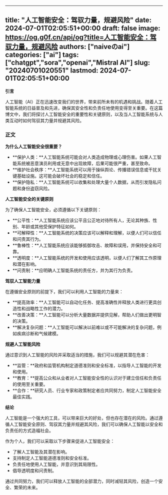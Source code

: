 
---
title: "人工智能安全：驾驭力量，规避风险"
date: 2024-07-01T02:05:51+00:00
draft: false
image: https://og.g0f.cn/api/og?title=人工智能安全：驾驭力量，规避风险
authors: ["naiveのai"]
categories: ["ai"]
tags: ["chatgpt","sora","openai","Mistral AI"]
slug: "20240701020551"
lastmod: 2024-07-01T02:05:51+00:00
---
**引言**

人工智能（AI）正在迅速改变我们的世界，带来前所未有的机遇和挑战。随着人工智能系统的日益普及和先进，确保其安全性和负责任地使用变得至关重要。在这篇博文中，我们将探讨人工智能安全的重要性和关键原则，以及当人工智能系统与人类互动时如何驾驭其力量并规避其风险。

### 正文

**为什么人工智能安全很重要？**

* **保护人类：**人工智能系统可能会对人类造成物理或心理伤害。如果人工智能系统被恶意演员利用或无意中出现故障，后果可能很严重，甚至致命。
* **维护社会秩序：**人工智能系统可以用于操纵舆论、传播错误信息或干扰关键基础设施。这可能会破坏社会的稳定和信任。
* **保护隐私：**人工智能系统可以收集和处理大量个人数据，从而引发隐私问题和身份盗窃风险。

**人工智能安全的关键原则**

为了确保人工智能安全，必须遵循以下关键原则：

* **公平性：**人工智能系统应该公平且公正地对待所有人，无论其种族、性别、年龄或其他受保护特征如何。
* **可解释性：**人工智能系统的决策应该可以解释和理解，以便人们可以信任和问责其行为。
* **鲁棒性：**人工智能系统应该能够抵御攻击、故障和误用，并保持安全和可靠。
* **透明度：**人工智能系统的开发和使用应该透明，以便人们了解其工作原理和潜在影响。
* **问责制：**应明确人工智能系统的责任方，并为其行为负责。

**驾驭人工智能力量**

在遵循安全原则的前提下，我们可以利用人工智能的力量来：

* **提高效率：**人工智能可以自动化任务、提高准确性并释放人类进行更具创造性和战略性工作的潜力。
* **改善决策：**人工智能可以分析大量数据并提供见解，帮助人们做出更明智的决策。
* **解决复杂问题：**人工智能可以解决以前难以或不可能解决的复杂问题，例如疾病诊断和气候建模。

**规避人工智能风险**

通过意识到人工智能的风险并采取适当的措施，我们可以规避其潜在危害：

* **监管：**政府和监管机构制定道德准则和安全标准，以指导人工智能的开发和使用。
* **教育：**提高公众和从业者对人工智能安全性的认识对于建立信任和负责任的使用至关重要。
* **合作：**研究人员、行业专家和政策制定者应共同努力，制定人工智能安全最佳实践。

**结论**

人工智能是一个强大的工具，可以带来巨大的好处，但也存在潜在的风险。通过遵循人工智能安全原则、驾驭其力量并规避其风险，我们可以确保人工智能以安全和负责任的方式造福社会。

作为个人，我们可以采取以下步骤来促进人工智能安全：

* 了解人工智能及其潜在影响。
* 支持制定人工智能道德准则和安全标准。
* 负责任地使用人工智能，并意识到其局限性。
* 倡导透明度和问责制。

通过共同努力，我们可以释放人工智能的全部潜力，同时减轻其风险，创造一个安全、繁荣的未来。